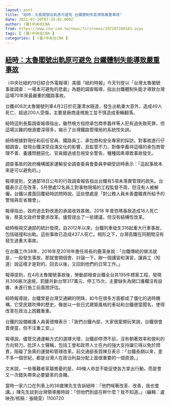 ```yaml
---
layout: post
title: "紐時：太魯閣號出軌原可避免 台鐵體制失能導致嚴重事故"
date: 2021-07-20T07:34:02.000Z
author: (臺)中央社CNA
from: https://www.cna.com.tw/news/firstnews/202107200181.aspx
tags: [ (臺)中央社CNA ]
categories: [ (臺)中央社CNA ]
---
```

<!--1626766442000-->
[紐時：太魯閣號出軌原可避免 台鐵體制失能導致嚴重事故](https://www.cna.com.tw/news/firstnews/202107200181.aspx)
------

<div>
<div></div><div class="paragraph"><p>（中央社紐約19日綜合外電報導）美國「紐約時報」今天刊登以「台灣太魯閣號事故調查：一場本可避免的悲劇」為題的調查報導，指出台鐵體制失能才導致台灣這場70年來最嚴重的鐵路事故。</p><p>台鐵408次太魯閣號列車4月2日於花蓮清水隧道，發生出軌重大意外，造成49人死亡、超過200人受傷，主要是廠商違規施工並不慎造成車輛翻落。</p><p>紐時這則長篇調查報導指出，雖然檢方指控承包商李義祥等人犯有過失致死罪，但這場災難的根源要深得多，揭示了台灣鐵路管理局的系統性失誤。</p><p>紐時根據對現任和前任官員、鐵路員工、承包商和安全專家的採訪，對事故進行仔細調查，發現台鐵深受自滿文化的影響，且監管不力。對像李義祥這樣的承包商管理不善、養護問題惡化、官員錯過或忽視安全警告，種種因素導致事故發生。</p><p>調查事故的政府機構國家運輸安全調查委員會委員李綱受訪時表示：「這起事故本來是可以避免的。」</p><p>報導提到，交通部18日公布的行政調查報告指出台鐵有5項未落實管理的疏失。台鐵表示正在改革，5月懲處12名員工對事物現場的工程監督不周，但沒有人被解僱。台鐵以書面回覆紐時訪問時說，這些懲處是「對公務人員未善盡職責所給予的警惕與反省機會」。</p><p>報導指出，政府過去對改進的承諾收效甚微。2018 年普悠瑪事故造成18人死亡後，蔡英文政府曾要求改革。儘管提出了一些建議，但沒有結構性改革。</p><p>紐時檢視交通部的統計發現，自2012年以來，台鐵列車發生316起重大行車事故，包括碰撞和出軌。這些事故已造成437人死亡。相形之下，台灣高鐵在同期間沒有發生過重大事故。</p><p>在台鐵工作38年、2016年至2018年擔任局長的鹿潔身說：「台鐵傳統的做法就是，一般發生事故，那就會開個會、討論一下，辦一個講習和演習，讓員工（知道）說這樣才是對的。回去以後，又回到他們的日常工作。」</p><p>報導提到，在4月太魯閣號事故後，勞動部檢查台鐵全台共195件標案工程，發現共306廠次違規，罰鍰共新台幣317萬元、停工15次，主要缺失為開口護欄沒有設置、未進行施工前風險評估。</p><p>紐時報導說，台鐵曾是台灣交通網的明珠，如今在很多方面都成了僵化的過時機構。它受民眾吹捧的歷史，像是以一些日式建築風格的車站和台鐵便當聞名，使得改革在政治上困難重重。</p><p>台鐵的設備維護人員黃德輝表示：「我們台鐵內部，大家很愛開玩笑說，台鐵很會賣便當，但不注重工安。」</p><p>報導說，儘管交通運輸方式的選擇大增，台鐵卻停滯不前，沒有朝著效率和營利的方向努力。批評人士聲稱，包括工會和政界人士在內的強大支持讓它得以免於問責，阻礙了急需的運營和管理改革。前交通部長賀陳旦表示：「台鐵長期以來，差不多一個世紀，都是台灣人在政治利益分配上面很重要的一個資源。」</p><p>文末說，一些罹難者家屬擔憂的是，49條人命並不能促使各方拿出行動，而是會又一次錯失帶來必要變革的良機。</p><p>當時一家六口在列車上的38歲陳先生告訴紐時：「他們喊著改革、改善，我也會講。」陳先生談到台灣領導層時說：「但他們到底在幹什麼？我不知道。」（編輯：盧映孜/核稿：張曉雯）1100720</p></div>
</div>
